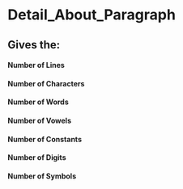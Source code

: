 # Detail_About_Paragraph

<h2>Gives the:</h2>

#### Number of Lines
#### Number of Characters
#### Number of Words
#### Number of Vowels
#### Number of Constants
#### Number of Digits
#### Number of Symbols
